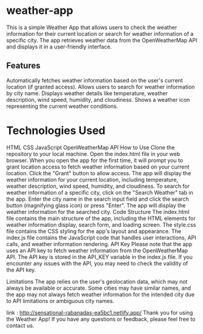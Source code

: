 # weather-app
This is a simple Weather App that allows users to check the weather information for their current location or search for weather information of a specific city. The app retrieves weather data from the OpenWeatherMap API and displays it in a user-friendly interface.

## Features
Automatically fetches weather information based on the user's current location (if granted access).
Allows users to search for weather information by city name.
Displays weather details like temperature, weather description, wind speed, humidity, and cloudiness.
Shows a weather icon representing the current weather conditions.
# Technologies Used
HTML
CSS
JavaScript
OpenWeatherMap API
How to Use
Clone the repository to your local machine.
Open the index.html file in your web browser.
When you open the app for the first time, it will prompt you to grant location access to fetch weather information based on your current location. Click the "Grant" button to allow access.
The app will display the weather information for your current location, including temperature, weather description, wind speed, humidity, and cloudiness.
To search for weather information of a specific city, click on the "Search Weather" tab in the app.
Enter the city name in the search input field and click the search button (magnifying glass icon) or press "Enter".
The app will display the weather information for the searched city.
Code Structure
The index.html file contains the main structure of the app, including the HTML elements for weather information display, search form, and loading screen.
The style.css file contains the CSS styling for the app's layout and appearance.
The index.js file contains the JavaScript code that handles user interactions, API calls, and weather information rendering.
API Key
Please note that the app uses an API key to fetch weather information from the OpenWeatherMap API. The API key is stored in the API_KEY variable in the index.js file. If you encounter any issues with the API, you may need to check the validity of the API key.

Limitations
The app relies on the user's geolocation data, which may not always be available or accurate.
Some cities may have similar names, and the app may not always fetch weather information for the intended city due to API limitations or ambiguous city names.

link : http://sensational-rabanadas-ea5bc1.netlify.app/
Thank you for using the Weather App! If you have any questions or feedback, please feel free to contact us.
